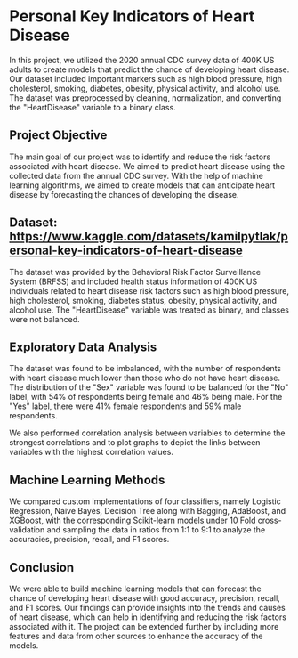 # Personal Key Indicators of Heart Disease

In this project, we utilized the 2020 annual CDC survey data of 400K US adults to create models that predict the chance of developing heart disease. Our dataset included important markers such as high blood pressure, high cholesterol, smoking, diabetes, obesity, physical activity, and alcohol use. The dataset was preprocessed by cleaning, normalization, and converting the "HeartDisease" variable to a binary class.

## Project Objective

The main goal of our project was to identify and reduce the risk factors associated with heart disease. We aimed to predict heart disease using the collected data from the annual CDC survey. With the help of machine learning algorithms, we aimed to create models that can anticipate heart disease by forecasting the chances of developing the disease. 

## Dataset:  https://www.kaggle.com/datasets/kamilpytlak/personal-key-indicators-of-heart-disease

The dataset was provided by the Behavioral Risk Factor Surveillance System (BRFSS) and included health status information of 400K US individuals related to heart disease risk factors such as high blood pressure, high cholesterol, smoking, diabetes status, obesity, physical activity, and alcohol use. The "HeartDisease" variable was treated as binary, and classes were not balanced.

## Exploratory Data Analysis

The dataset was found to be imbalanced, with the number of respondents with heart disease much lower than those who do not have heart disease. The distribution of the "Sex" variable was found to be balanced for the "No" label, with 54% of respondents being female and 46% being male. For the "Yes" label, there were 41% female respondents and 59% male respondents.

We also performed correlation analysis between variables to determine the strongest correlations and to plot graphs to depict the links between variables with the highest correlation values.

## Machine Learning Methods

We compared custom implementations of four classifiers, namely Logistic Regression, Naive Bayes, Decision Tree along with Bagging, AdaBoost, and XGBoost, with the corresponding Scikit-learn models under 10 Fold cross-validation and sampling the data in ratios from 1:1 to 9:1 to analyze the accuracies, precision, recall, and F1 scores.

## Conclusion

We were able to build machine learning models that can forecast the chance of developing heart disease with good accuracy, precision, recall, and F1 scores. Our findings can provide insights into the trends and causes of heart disease, which can help in identifying and reducing the risk factors associated with it. The project can be extended further by including more features and data from other sources to enhance the accuracy of the models.
